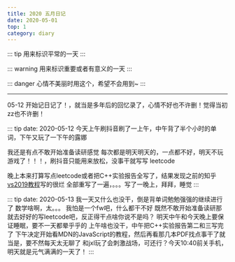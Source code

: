 ```yaml
---
title: 2020 五月日记
date: 2020-05-01
top: 1
category: diary
---
```


::: tip
用来标识平常的一天
:::

::: warning
用来标识重要或者有意义的一天
:::

::: danger
心情不美丽时用这个，希望不会用到~
::: 

***

05-12 开始记日记了！，就当是多年后的回忆录了，心情不好也不许删！觉得当初zz也不许删！

::: tip date: 2020-05-12
今天上午刷抖音刷了一上午，中午背了半个小时的单词，下午又玩了一下午的露娜

我还是有点不敢开始准备读研感觉
每次都是明天明天的，一点都不好，明天不玩游戏了！！！，刷抖音只能用来放松，没事干就写写 leetcode

晚上本来打算写点leetcode或者把C++实验报告全写了，结果发现之前的知乎[vs2019教程](https://zhuanlan.zhihu.com/p/132445107)写的很烂
全部重写了一遍，。。。写了一晚上，拜拜，睡觉
:::

::: tip date: 2020-05-13
我一天又什么也没干，倒是背单词勉勉强强的继续进行了
数学啥啊，太。。。 我怕是一个fw吧，什么都干不好
既然不敢开始准备读研那就去好好的写leetcode吧，反正得干点啥你说不是吗？
明天中午和今天晚上要保证睡眠，要不一天都晕乎乎的
上午啥也没干，中午把C++实验报告第二和三写完了
下午决定开始看MDN的JavaScript的教程，然后再看那几本PDF找点事干了就当是，要不然每天太无聊了
和jxl玩了会刺激战场，可还行？今天10:40前关手机，明天就是元气满满的一天了！
:::
